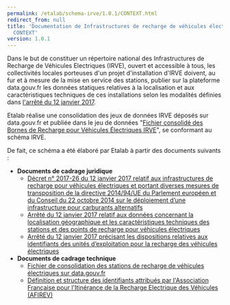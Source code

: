 ```yaml
---
permalink: /etalab/schema-irve/1.0.1/CONTEXT.html
redirect_from: null
title: 'Documentation de Infrastructures de recharge de véhicules électriques : propriété
  CONTEXT'
version: 1.0.1
---
```


Dans le but de constituer un répertoire national des Infrastructures de Recharge de Véhicules Electriques \(IRVE\), ouvert et accessible à tous, les collectivités locales porteuses d'un projet d'installation d'IRVE doivent, au fur et à mesure de la mise en service des stations, publier sur la plateforme data.gouv.fr les données statiques relatives à la localisation et aux caractéristiques techniques de ces installations selon les modalités définies dans [l'arrêté du 12 janvier 2017](https://www.legifrance.gouv.fr/jo_pdf.do?id=JORFTEXT000033860733).

Etalab réalise une consolidation des jeux de données IRVE déposés sur data.gouv.fr et publiée dans le jeu de données "[Fichier consolidé des Bornes de Recharge pour Véhicules Électriques IRVE](https://www.data.gouv.fr/fr/datasets/5448d3e0c751df01f85d0572/)", se conformant au schéma IRVE.

De fait, ce schéma a été élaboré par Etalab à partir des documents suivants :

* **Documents de cadrage juridique**
  * [Décret n° 2017-26 du 12 janvier 2017 relatif aux infrastructures de recharge pour véhicules électriques et portant diverses mesures de transposition de la directive 2014/94/UE du Parlement européen et du Conseil du 22 octobre 2014 sur le déploiement d’une infrastructure pour carburants alternatifs](https://www.legifrance.gouv.fr/jo_pdf.do?id=JORFTEXT000033860620)
  * [Arrêté du 12 janvier 2017 relatif aux données concernant la localisation géographique et les caractéristiques techniques des stations et des points de recharge pour véhicules électriques](https://www.legifrance.gouv.fr/jo_pdf.do?id=JORFTEXT000033860733)
  * [Arrêté du 12 janvier 2017 précisant les dispositions relatives aux identifiants des unités d’exploitation pour la recharge des véhicules électriques](https://www.legifrance.gouv.fr/jo_pdf.do?id=JORFTEXT000033860743)
* **Documents de cadrage technique**
  * [Fichier de consolidation des stations de recharge de véhicules électriques sur data.gouv.fr](https://www.data.gouv.fr/fr/datasets/fichier-exemple-stations-de-recharge-de-vehicules-electriques/)
  * [Définition et structure des identifiants attribués par l'Association Française pour l'Itinérance de la Recharge Electrique des Véhicules \(AFIREV\)](http://www.afirev.fr/fr/informations-generales/)